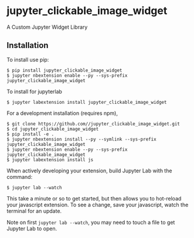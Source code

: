 jupyter_clickable_image_widget
===============================

A Custom Jupyter Widget Library

Installation
------------

To install use pip:

    $ pip install jupyter_clickable_image_widget
    $ jupyter nbextension enable --py --sys-prefix jupyter_clickable_image_widget

To install for jupyterlab

    $ jupyter labextension install jupyter_clickable_image_widget

For a development installation (requires npm),

    $ git clone https://github.com//jupyter_clickable_image_widget.git
    $ cd jupyter_clickable_image_widget
    $ pip install -e .
    $ jupyter nbextension install --py --symlink --sys-prefix jupyter_clickable_image_widget
    $ jupyter nbextension enable --py --sys-prefix jupyter_clickable_image_widget
    $ jupyter labextension install js

When actively developing your extension, build Jupyter Lab with the command:

    $ jupyter lab --watch

This take a minute or so to get started, but then allows you to hot-reload your javascript extension.
To see a change, save your javascript, watch the terminal for an update.

Note on first `jupyter lab --watch`, you may need to touch a file to get Jupyter Lab to open.

